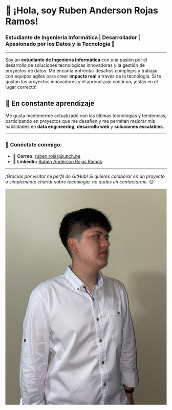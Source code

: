 # 👋 ¡Hola, soy **Ruben Anderson Rojas Ramos**!

### Estudiante de Ingeniería Informática | Desarrollador | Apasionado por los Datos y la Tecnología 🚀

---

Soy un **estudiante de Ingeniería Informática** con una pasión por el desarrollo de soluciones tecnológicas innovadoras y la gestión de proyectos de datos. Me encanta enfrentar desafíos complejos y trabajar con equipos ágiles para crear **impacto real** a través de la tecnología. Si te gustan los proyectos innovadores y el aprendizaje continuo, ¡estás en el lugar correcto!

## 🌱 **En constante aprendizaje**
Me gusta mantenerme actualizado con las últimas tecnologías y tendencias, participando en proyectos que me desafíen y me permitan mejorar mis habilidades en **data engineering**, **desarrollo web** y **soluciones escalables**.

---

### 💬 **Conéctate conmigo:**

- 📧 **Correo:** [ruben.rojas@upch.pe](mailto:ruben.rojas@upch.pe)
- 💼 **LinkedIn:** [Ruben Anderson Rojas Ramos](https://www.linkedin.com/in/ruben-anderson-rojas-ramos-a9621728a/)

---

_¡Gracias por visitar mi perfil de GitHub! Si quieres colaborar en un proyecto o simplemente charlar sobre tecnología, no dudes en contactarme._ 😊

![Texto alternativo](ruben.jpg)
